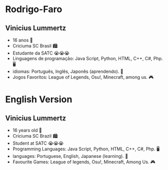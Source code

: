 # Rodrigo-Faro
## Vinicius Lummertz
- 16 anos 👴
- Criciuma SC Brasil 🏙
- Estudante da SATC 😭😭😭
- Linguagens de programação: Java Script, Python, HTML, C++, C#, Php. 🖥
- idiomas: Português, Inglês, Japonês (aprendendo). 📖
- Jogos Favoritos: League of Legends, Osu!, Minecraft, among us.  🎮



# English Version
## Vinicius Lummertz
- 16 years old 👴
- Criciuma SC Brazil 🏙
- Student at SATC  😭😭😭
- Programming Languages: Java Script, Python, HTML, C++, C#, Php. 🖥
- languages: Portuguese, English, Japanese (learning). 📖
- Favourite Games: League of legends, Osu!, Minecraft, Among Us. 🎮
